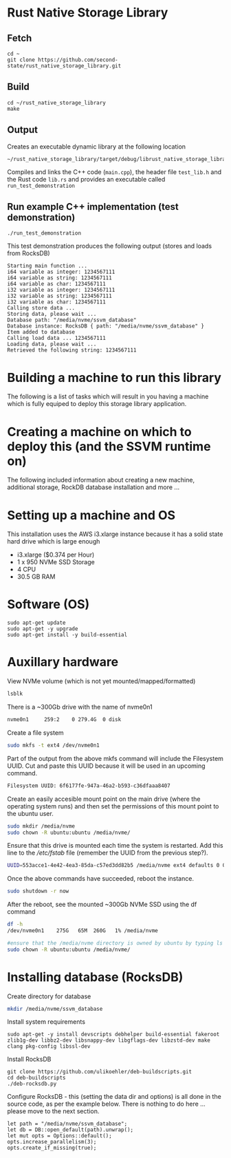 # Rust Native Storage Library

## Fetch
```
cd ~
git clone https://github.com/second-state/rust_native_storage_library.git
```
## Build
```
cd ~/rust_native_storage_library
make
```
## Output
Creates an executable dynamic library at the following location
```
~/rust_native_storage_library/target/debug/librust_native_storage_library.so
```
Compiles and links the C++ code (`main.cpp`), the header file `test_lib.h` and the Rust code `lib.rs` and provides an executable called `run_test_demonstration`
## Run example C++ implementation (test demonstration)
```
./run_test_demonstration
```
This test demonstration produces the following output (stores and loads from RocksDB)
```
Starting main function ...
i64 variable as integer: 1234567111
i64 variable as string: 1234567111
i64 variable as char: 1234567111
i32 variable as integer: 1234567111
i32 variable as string: 1234567111
i32 variable as char: 1234567111
Calling store data ... 
Storing data, please wait ...
Database path: "/media/nvme/ssvm_database"
Database instance: RocksDB { path: "/media/nvme/ssvm_database" }
Item added to database
Calling load data ... 1234567111
Loading data, please wait ...
Retrieved the following string: 1234567111
```

# Building a machine to run this library

The following is a list of tasks which will result in you having a machine which is fully equiped to deploy this storage library application.

# Creating a machine on which to deploy this (and the SSVM runtime on)
The following included information about creating a new machine, additional storage, RockDB database installation and more ...

# Setting up a machine and OS
This installation uses the AWS i3.xlarge instance because it has a solid state hard drive which is large enough
- i3.xlarge ($0.374 per Hour)
- 1 x 950 NVMe SSD Storage
- 4 CPU
- 30.5 GB RAM

# Software (OS)
```
sudo apt-get update
sudo apt-get -y upgrade
sudo apt-get install -y build-essential
```

# Auxillary hardware
View NVMe volume (which is not yet mounted/mapped/formatted)
```bash
lsblk
```
There is a ~300Gb drive with the name of nvme0n1
```bash
nvme0n1     259:2    0 279.4G  0 disk 
```
Create a file system
```bash
sudo mkfs -t ext4 /dev/nvme0n1 
```
Part of the output from the above mkfs command will include the Filesystem UUID. Cut and paste this UUID because it will be used in an upcoming command.
```bash
Filesystem UUID: 6f6177fe-947a-46a2-b593-c36dfaaa8407
```
Create an easily accesible mount point on the main drive (where the operating system runs) and then set the permissions of this mount point to the ubuntu user.
```bash
sudo mkdir /media/nvme
sudo chown -R ubuntu:ubuntu /media/nvme/
```
Ensure that this drive is mounted each time the system is restarted. Add this line to the */etc/fstab* file (remember the UUID from the previous step?).
```bash
UUID=553acce1-4e42-4ea3-85da-c57ed3dd82b5 /media/nvme ext4 defaults 0 0
```
Once the above commands have succeeded, reboot the instance.
```bash
sudo shutdown -r now
```
After the reboot, see the mounted ~300Gb NVMe SSD using the df command
```bash
df -h
/dev/nvme0n1    275G   65M  260G   1% /media/nvme
```
```bash
#ensure that the /media/nvme directory is owned by ubuntu by typing ls -la /media/nvme If it is not then type the following command
sudo chown -R ubuntu:ubuntu /media/nvme/
```

# Installing database (RocksDB)
Create directory for database
```bash
mkdir /media/nvme/ssvm_database
```

Install system requirements
```
sudo apt-get -y install devscripts debhelper build-essential fakeroot zlib1g-dev libbz2-dev libsnappy-dev libgflags-dev libzstd-dev make clang pkg-config libssl-dev
```
Install RocksDB
```
git clone https://github.com/ulikoehler/deb-buildscripts.git
cd deb-buildscripts
./deb-rocksdb.py
```
Configure RocksDB - this (setting the data dir and options) is all done in the source code, as per the example below. There is nothing to do here ... please move to the next section.
```
let path = "/media/nvme/ssvm_database";
let db = DB::open_default(path).unwrap();
let mut opts = Options::default();
opts.increase_parallelism(3);
opts.create_if_missing(true);
```

